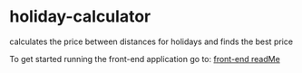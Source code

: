 # holiday-calculator
calculates the price between distances for holidays and finds the best price

To get started running the front-end application go to: [front-end readMe](/front-end#readme)

